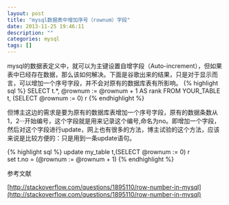```yaml
---
layout: post
title: "mysql数据表中增加序号（rownum）字段"
date: 2013-11-25 19:46:11
description: ""
categories: mysql
tags: []
---
```


mysql的数据表定义中，就可以为主键设置自增字段（Auto-increment），但如果表中已经存在数据，那么该如何解决。下面是谷歌出来的结果，只是对于显示而言，可以增加一个序号字段，并不会对原有的数据库表有所影响。
{% highlight sql %}
SELECT t.*, 
       @rownum := @rownum + 1 AS rank
  FROM YOUR_TABLE t, 
       (SELECT @rownum := 0) r
{% endhighlight %}

但博主这边的需求是要为原有的数据库表增加一个序号字段，原有的数据条数从1，2···开始编号，这个字段就是用来记录这个编号,命名为no。即增加一个字段，然后对这个字段进行update，网上也有很多的方法，博主试验的这个方法，应该来说是比较方便的：只是用到一条update语句。

{% highlight sql %}
update my_table t,(SELECT @rownum := 0) r  
set t.no = (@rownum := @rownum + 1)
{% endhighlight %}

参考文献

[http://stackoverflow.com/questions/1895110/row-number-in-mysql](http://stackoverflow.com/questions/1895110/row-number-in-mysql)